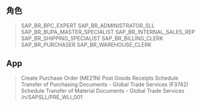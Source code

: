 ## 角色
> SAP_BR_BPC_EXPERT
> SAP_BR_ADMINISTRATOR_SLL
> SAP_BR_BUPA_MASTER_SPECIALIST
> SAP_BR_INTERNAL_SALES_REP
> SAP_BR_SHIPPING_SPECIALIST
> SAP_BR_BILLING_CLERK
> SAP_BR_PURCHASER
> SAP_BR_WAREHOUSE_CLERK
## App
> Create Purchase Order (ME21N)
> Post Goods Receipts
> Schedule Transfer of Purchasing Documents - Global Trade Services (F3742)
> Schedule Transfer of Material Documents - Global Trade Services
> /n/SAPSLL/PRE_WLI_001